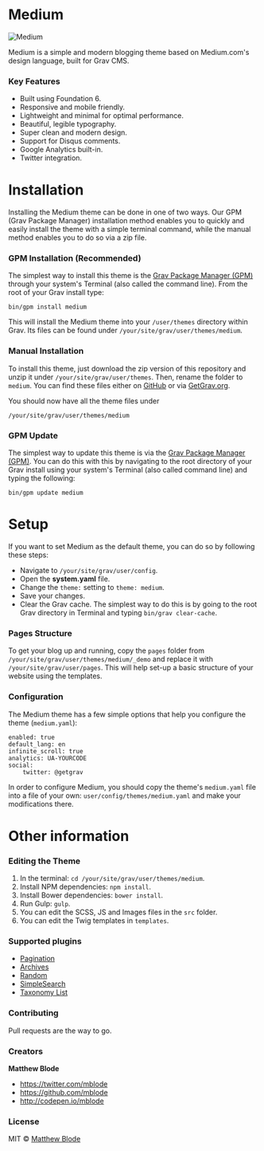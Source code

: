 # Medium

![Medium](screenshot.jpg)

Medium is a simple and modern blogging theme based on Medium.com's design language, built for Grav CMS.

### Key Features

* Built using Foundation 6.
* Responsive and mobile friendly.
* Lightweight and minimal for optimal performance.
* Beautiful, legible typography.
* Super clean and modern design.
* Support for Disqus comments.
* Google Analytics built-in.
* Twitter integration.

# Installation

Installing the Medium theme can be done in one of two ways. Our GPM (Grav Package Manager) installation method enables you to quickly and easily install the theme with a simple terminal command, while the manual method enables you to do so via a zip file.

### GPM Installation (Recommended)

The simplest way to install this theme is  the [Grav Package Manager (GPM)](http://learn.getgrav.org/advanced/grav-gpm) through your system's Terminal (also called the command line).  From the root of your Grav install type:

    bin/gpm install medium

This will install the Medium theme into your `/user/themes` directory within Grav. Its files can be found under `/your/site/grav/user/themes/medium`.

### Manual Installation

To install this theme, just download the zip version of this repository and unzip it under `/your/site/grav/user/themes`. Then, rename the folder to `medium`. You can find these files either on [GitHub](https://github.com/mblode/grav-theme-medium) or via [GetGrav.org](http://getgrav.org/downloads/themes).

You should now have all the theme files under

    /your/site/grav/user/themes/medium

### GPM Update

The simplest way to update this theme is via the [Grav Package Manager (GPM)](http://learn.getgrav.org/advanced/grav-gpm). You can do this with this by navigating to the root directory of your Grav install using your system's Terminal (also called command line) and typing the following:

    bin/gpm update medium

# Setup

If you want to set Medium as the default theme, you can do so by following these steps:

* Navigate to `/your/site/grav/user/config`.
* Open the **system.yaml** file.
* Change the `theme:` setting to `theme: medium`.
* Save your changes.
* Clear the Grav cache. The simplest way to do this is by going to the root Grav directory in Terminal and typing `bin/grav clear-cache`.

### Pages Structure

To get your blog up and running, copy the `pages` folder from  `/your/site/grav/user/themes/medium/_demo` and replace it with `/your/site/grav/user/pages`. This will help set-up a basic structure of your website using the templates.

### Configuration

The Medium theme has a few simple options that help you configure the theme (`medium.yaml`):

```
enabled: true
default_lang: en
infinite_scroll: true
analytics: UA-YOURCODE
social:
    twitter: @getgrav
```

In order to configure Medium, you should copy the theme's `medium.yaml` file into a file of your own: `user/config/themes/medium.yaml` and make your modifications there.

# Other information

### Editing the Theme

1. In the terminal: `cd /your/site/grav/user/themes/medium`.
1. Install NPM dependencies: `npm install`.
2. Install Bower dependencies: `bower install`.
3. Run Gulp: `gulp`.
4. You can edit the SCSS, JS and Images files in the `src` folder.
5. You can edit the Twig templates in `templates`.

### Supported plugins

* [Pagination](https://github.com/getgrav/grav-plugin-pagination)
* [Archives](
https://github.com/getgrav/grav-plugin-archives)
* [Random](
https://github.com/getgrav/grav-plugin-random)
* [SimpleSearch](
https://github.com/getgrav/grav-plugin-simplesearch)
* [Taxonomy List](
  https://github.com/getgrav/grav-plugin-taxonomylist)

### Contributing

Pull requests are the way to go.

### Creators

**Matthew Blode**

* <https://twitter.com/mblode>
* <https://github.com/mblode>
* <http://codepen.io/mblode>

### License

MIT © [Matthew Blode](http://mblode.github.io)
